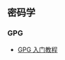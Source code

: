 ## 密码学

### GPG

- [GPG 入门教程](https://blog.zhanganzhi.com/zh-CN/2022/06/1c71f69657ed/#%E7%AE%A1%E7%90%86%E5%AF%86%E9%92%A5)
